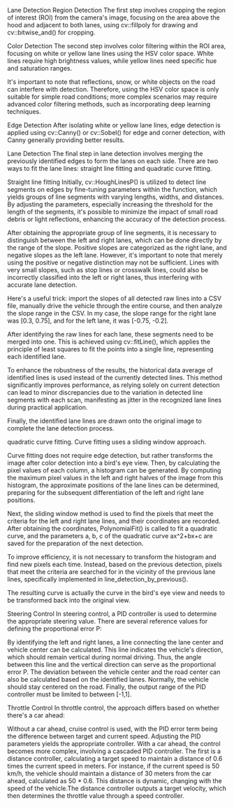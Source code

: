 Lane Detection
Region Detection
The first step involves cropping the region of interest (ROI) from the camera's image, focusing on the area above the hood and adjacent to both lanes, using cv::fillpoly for drawing and cv::bitwise_and() for cropping.

Color Detection
The second step involves color filtering within the ROI area, focusing on white or yellow lane lines using the HSV color space. White lines require high brightness values, while yellow lines need specific hue and saturation ranges.

It's important to note that reflections, snow, or white objects on the road can interfere with detection. Therefore, using the HSV color space is only suitable for simple road conditions; more complex scenarios may require advanced color filtering methods, such as incorporating deep learning techniques.

Edge Detection
After isolating white or yellow lane lines, edge detection is applied using  cv::Canny() or cv::Sobel() for edge and corner detection, with Canny generally providing better results.

Lane Detection
The final step in lane detection involves merging the previously identified edges to form the lanes on each side. There are two ways to fit the lane lines: straight line fitting and quadratic curve fitting.

Straight line fitting
Initially, cv::HoughLinesP() is utilized to detect line segments on edges by fine-tuning parameters within the function, which yields groups of line segments with varying lengths, widths, and distances. By adjusting the parameters, especially increasing the threshold for the length of the segments, it's possible to minimize the impact of small road debris or light reflections, enhancing the accuracy of the detection process.

After obtaining the appropriate group of line segments, it is necessary to distinguish between the left and right lanes, which can be done directly by the range of the slope. Positive slopes are categorized as the right lane, and negative slopes as the left lane. However, it's important to note that merely using the positive or negative distinction may not be sufficient. Lines with very small slopes, such as stop lines or crosswalk lines, could also be incorrectly classified into the left or right lanes, thus interfering with accurate lane detection.

Here's a useful trick: import the slopes of all detected raw lines into a CSV file, manually drive the vehicle through the entire course, and then analyze the slope range in the CSV. In my case, the slope range for the right lane was [0.3, 0.75], and for the left lane, it was [-0.75, -0.2].

After identifying the raw lines for each lane, these segments need to be merged into one. This is achieved using cv::fitLine(), which applies the principle of least squares to fit the points into a single line, representing each identified lane.

To enhance the robustness of the results, the historical data average of identified lines is used instead of the currently detected lines. This method significantly improves performance, as relying solely on current detection can lead to minor discrepancies due to the variation in detected line segments with each scan, manifesting as jitter in the recognized lane lines during practical application.

Finally, the identified lane lines are drawn onto the original image to complete the lane detection process.

quadratic curve fitting.
Curve fitting uses a sliding window approach.

Curve fitting does not require edge detection, but rather transforms the image after color detection into a bird's eye view. Then, by calculating the pixel values of each column, a histogram can be generated. By computing the maximum pixel values in the left and right halves of the image from this histogram, the approximate positions of the lane lines can be determined, preparing for the subsequent differentiation of the left and right lane positions.

Next, the sliding window method is used to find the pixels that meet the criteria for the left and right lane lines, and their coordinates are recorded. After obtaining the coordinates, PolynomialFit() is called to fit a quadratic curve, and the parameters a, b, c of the quadratic curve ax^2+bx+c are saved for the preparation of the next detection.

To improve efficiency, it is not necessary to transform the histogram and find new pixels each time. Instead, based on the previous detection, pixels that meet the criteria are searched for in the vicinity of the previous lane lines, specifically implemented in line_detection_by_previous().

The resulting curve is actually the curve in the bird's eye view and needs to be transformed back into the original view.

Steering Control
In steering control, a PID controller is used to determine the appropriate steering value. There are several reference values for defining the proportional error P:

By identifying the left and right lanes, a line connecting the lane center and vehicle center can be calculated. This line indicates the vehicle's direction, which should remain vertical during normal driving. Thus, the angle between this line and the vertical direction can serve as the proportional error P.
The deviation between the vehicle center and the road center can also be calculated based on the identified lanes. Normally, the vehicle should stay centered on the road.
Finally, the output range of the PID controller must be limited to between [-1,1].

Throttle Control
In throttle control, the approach differs based on whether there's a car ahead:

Without a car ahead, cruise control is used, with the PID error term being the difference between target and current speed. Adjusting the PID parameters yields the appropriate controller.
With a car ahead, the control becomes more complex, involving a cascaded PID controller. The first is a distance controller, calculating a target speed to maintain a distance of 0.6 times the current speed in meters. For instance, if the current speed is 50 km/h, the vehicle should maintain a distance of 30 meters from the car ahead, calculated as 50 * 0.6. This distance is dynamic, changing with the speed of the vehicle.The distance controller outputs a target velocity, which then determines the throttle value through a speed controller.
